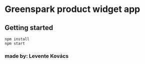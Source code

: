 # Greenspark product widget app

## Getting started

    npm install
    npm start

### made by: Levente Kovács
